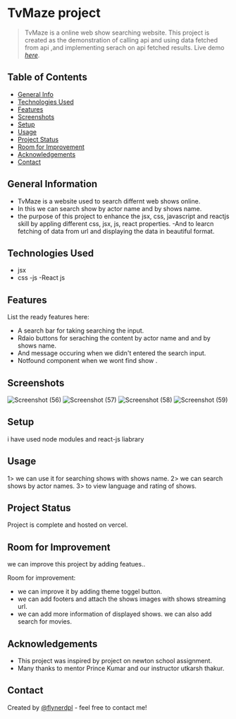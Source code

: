 # TvMaze project
> TvMaze is a online web show searching website. This project is created as the demonstration of calling api and using data fetched from api ,and implementing serach on api fetched results. 
> Live demo [_here_](https://ns-project.vercel.app/). 

## Table of Contents
* [General Info](#general-information)
* [Technologies Used](#technologies-used)
* [Features](#features)
* [Screenshots](#screenshots)
* [Setup](#setup)
* [Usage](#usage)
* [Project Status](#project-status)
* [Room for Improvement](#room-for-improvement)
* [Acknowledgements](#acknowledgements)
* [Contact](#contact)



## General Information
- TvMaze is a website used to search differnt web shows online.  
- In this we can search show by actor name and by shows name.
- the purpose of this project to enhance the jsx, css, javascript and reactjs skill by appling  different css, jsx, js, react  properties.
-And to learcn fetching of data from url and displaying the data in beautiful format.



## Technologies Used
- jsx
- css
-js
-React js




## Features
List the ready features here:
- A search bar for taking searching the input.
- Rdaio buttons  for seraching the content by actor name and and by shows name.
- And message occuring when we didn't entered the search input. 
- Notfound component when  we wont find show .


## Screenshots
![Screenshot (56)](https://user-images.githubusercontent.com/68631246/182025014-1adae5c6-86e8-46f3-b261-41403166655b.png)
![Screenshot (57)](https://user-images.githubusercontent.com/68631246/182025102-2d199299-216b-4276-8f96-5075c07a5c14.png)
![Screenshot (58)](https://user-images.githubusercontent.com/68631246/182025104-a92b005a-1b1d-4667-960e-2bb2700ea9fd.png)
![Screenshot (59)](https://user-images.githubusercontent.com/68631246/182025105-d54d772d-eff3-40fb-a957-fe887f7cd6c7.png)


## Setup
i have used node modules and react-js liabrary 


## Usage
1> we can use it for searching shows with shows name. 
2> we can search shows by actor names.
3> to view  language and rating of shows.


## Project Status
Project is complete and hosted on vercel.


## Room for Improvement
we can improve this project by adding featues..

Room for improvement:
- we can improve it by adding theme toggel button.
- we can add footers and attach the shows images with shows streaming url.
- we can add more information of displayed shows.
we can also add search for movies.


## Acknowledgements
- This project was inspired by project on newton school assignment.
- Many thanks to mentor Prince Kumar and our instructor utkarsh thakur.



## Contact
Created by [@flynerdpl](112bhaskarshakywar@gmail.com ) - feel free to contact me!


